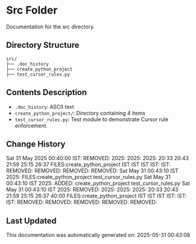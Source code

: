 <!-- filepath: /home/michaelnewham/Projects/create_python_project/src/aboutthisfolder.md -->
# Src Folder

Documentation for the src directory.

## Directory Structure

```
src/
├── .doc_history
├── create_python_project
├── test_cursor_rules.py
```

## Contents Description

- `.doc_history`: ASCII text
- `create_python_project/`: Directory containing 4 items
- `test_cursor_rules.py`: Test module to demonstrate Cursor rule enforcement.

## Change History

Sat 31 May 2025 00:40:00 IST: REMOVED:     2025: 2025: 2025: 20:33 20:43 21:59 25:15 26:37 FILES:create_python_project IST IST IST IST: IST: REMOVED: REMOVED: REMOVED: REMOVED: 
Sat May 31 00:43:10 IST 2025: FILES:create_python_project
test_cursor_rules.py
Sat May 31 00:43:10 IST 2025: ADDED: create_python_project test_cursor_rules.py 
Sat May 31 00:43:10 IST 2025: REMOVED:      2025: 2025: 2025: 20:33 20:43 21:59 25:15 26:37 40:00 FILES:create_python_project IST IST IST IST: IST: IST: REMOVED: REMOVED: REMOVED: REMOVED: REMOVED: 

## Last Updated

This documentation was automatically generated on: 2025-05-31 00:43:08
